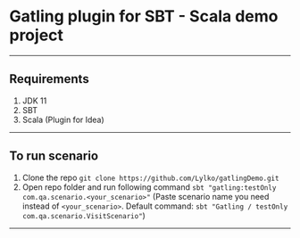 Gatling plugin for SBT - Scala demo project
===========================================
---
## Requirements
1. JDK 11
2. SBT
3. Scala (Plugin for Idea)
---
## To run scenario
1. Clone the repo `git clone https://github.com/Lylko/gatlingDemo.git`
2. Open repo folder and run following command `sbt "gatling:testOnly com.qa.scenario.<your_scenario>"` (Paste scenario name you need instead of `<your_scenario>`. Default command: `sbt "Gatling / testOnly com.qa.scenario.VisitScenario"`)
---
